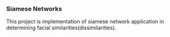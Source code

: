 ### Siamese Networks

This project is implementation of siamese network application in determining facial similarities(dissimilarities).







